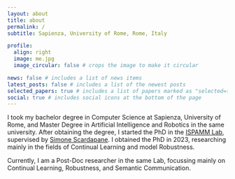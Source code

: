 ```yaml
---
layout: about
title: about
permalink: /
subtitle: Sapienza, University of Rome, Rome, Italy

profile:
  align: right
  image: me.jpg
  image_circular: false # crops the image to make it circular

news: false # includes a list of news items
latest_posts: false # includes a list of the newest posts
selected_papers: true # includes a list of papers marked as "selected={true}"
social: true # includes social icons at the bottom of the page
---
```


I took my bachelor degree in Computer Science at Sapienza, University of Rome, and Master Degree in Artificial Intelligence and Robotics in the same university. After obtaining the degree, I started the PhD in the <a href='https://sites.google.com/uniroma1.it/ispamm//'>ISPAMM Lab</a>, supervised by <a href='https://www.sscardapane.it/'>Simone Scardapane</a>. I obtained the PhD in 2023, researching mainly in the fields of Continual Learning and model Robustness.

Currently, I am a Post-Doc researcher in the same Lab, focussing mainly on Continual Learning, Robustness, and Semantic Communication. 

